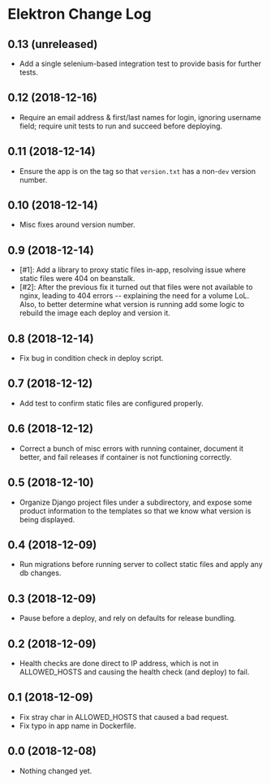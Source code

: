 Elektron Change Log
================

0.13 (unreleased)
-----------------
- Add a single selenium-based integration test to provide basis for further tests.

0.12 (2018-12-16)
-----------------
- Require an email address & first/last names for login, ignoring username field; require unit tests to run and succeed before deploying.

0.11 (2018-12-14)
-----------------
- Ensure the app is on the tag so that `version.txt` has a non-`dev` version number.

0.10 (2018-12-14)
-----------------
- Misc fixes around version number.

0.9 (2018-12-14)
----------------
- [#1]: Add a library to proxy static files in-app, resolving issue where static files were 404 on beanstalk.
- [#2]: After the previous fix it turned out that files were not available to nginx, leading to 404 errors -- explaining the need for a volume LoL.  Also, to better determine what version is running add some logic to rebuild the image each deploy and version it.

0.8 (2018-12-14)
----------------
- Fix bug in condition check in deploy script.

0.7 (2018-12-12)
----------------
- Add test to confirm static files are configured properly.

0.6 (2018-12-12)
----------------
- Correct a bunch of misc errors with running container, document it better, and fail releases if container is not functioning correctly.

0.5 (2018-12-10)
----------------
- Organize Django project files under a subdirectory, and expose some product information to the templates so that we know what version is being displayed.

0.4 (2018-12-09)
----------------
- Run migrations before running server to collect static files and apply any db changes.

0.3 (2018-12-09)
----------------
- Pause before a deploy, and rely on defaults for release bundling.

0.2 (2018-12-09)
----------------
- Health checks are done direct to IP address, which is not in ALLOWED_HOSTS and causing the health check (and deploy) to fail.

0.1 (2018-12-09)
----------------
- Fix stray char in ALLOWED_HOSTS that caused a bad request.
- Fix typo in app name in Dockerfile.

0.0 (2018-12-08)
----------------
- Nothing changed yet.
